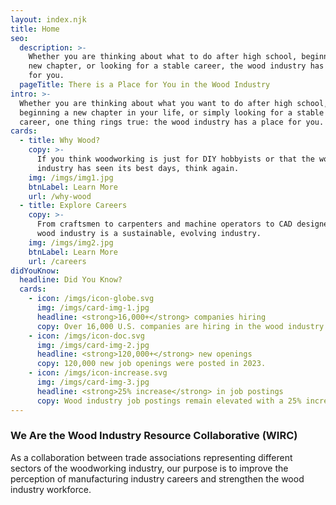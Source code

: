 ```yaml
---
layout: index.njk
title: Home
seo:
  description: >-
    Whether you are thinking about what to do after high school, beginning a
    new chapter, or looking for a stable career, the wood industry has a place
    for you. 
  pageTitle: There is a Place for You in the Wood Industry
intro: >-
  Whether you are thinking about what you want to do after high school,
  beginning a new chapter in your life, or simply looking for a stable
  career, one thing rings true: the wood industry has a place for you.
cards:
  - title: Why Wood?
    copy: >-
      If you think woodworking is just for DIY hobbyists or that the wood
      industry has seen its best days, think again.
    img: /imgs/img1.jpg
    btnLabel: Learn More
    url: /why-wood
  - title: Explore Careers
    copy: >-
      From craftsmen to carpenters and machine operators to CAD designers, the
      wood industry is a sustainable, evolving industry.
    img: /imgs/img2.jpg
    btnLabel: Learn More
    url: /careers
didYouKnow:
  headline: Did You Know?
  cards:
    - icon: /imgs/icon-globe.svg
      img: /imgs/card-img-1.jpg
      headline: <strong>16,000+</strong> companies hiring
      copy: Over 16,000 U.S. companies are hiring in the wood industry.
    - icon: /imgs/icon-doc.svg
      img: /imgs/card-img-2.jpg
      headline: <strong>120,000+</strong> new openings
      copy: 120,000 new job openings were posted in 2023.
    - icon: /imgs/icon-increase.svg
      img: /imgs/card-img-3.jpg
      headline: <strong>25% increase</strong> in job postings
      copy: Wood industry job postings remain elevated with a 25% increase in the prior 12 months.
---
```

### We Are the Wood Industry Resource Collaborative (WIRC)

As a collaboration between trade associations representing different sectors of
the woodworking industry, our purpose is to improve the perception of
manufacturing industry careers and strengthen the wood industry workforce.
